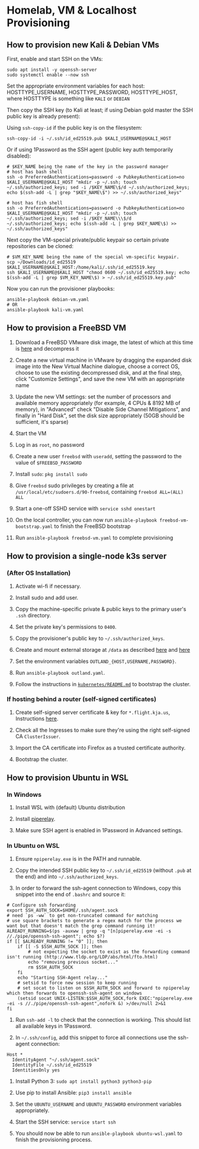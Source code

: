 # Homelab, VM & Localhost Provisioning

## How to provision new Kali & Debian VMs

First, enable and start SSH on the VMs:

``` shell
sudo apt install -y openssh-server
sudo systemctl enable --now ssh
```

Set the appropriate environment variables for each host: HOSTTYPE_USERNAME, HOSTTYPE_PASSWORD, HOSTTYPE_HOST, where HOSTTYPE is something like `KALI` or `DEBIAN`

Then copy the SSH key (to Kali at least; if using Debian gold master the SSH public key is already present):

Using `ssh-copy-id` if the public key is on the filesystem:

``` shell
ssh-copy-id -i ~/.ssh/id_ed25519.pub $KALI_USERNAME@$KALI_HOST
```

Or if using 1Password as the SSH agent (public key auth temporarily disabled):

```shell
# $KEY_NAME being the name of the key in the password manager
# host has bash shell
ssh -o PreferredAuthentications=password -o PubkeyAuthentication=no $KALI_USERNAME@$KALI_HOST "mkdir -p ~/.ssh; touch ~/.ssh/authorized_keys; sed -i /$KEY_NAME\$/d ~/.ssh/authorized_keys; echo $(ssh-add -L | grep "$KEY_NAME\$") >> ~/.ssh/authorized_keys"

# host has fish shell
ssh -o PreferredAuthentications=password -o PubkeyAuthentication=no $KALI_USERNAME@$KALI_HOST "mkdir -p ~/.ssh; touch ~/.ssh/authorized_keys; sed -i /$KEY_NAME\\\$/d ~/.ssh/authorized_keys; echo $(ssh-add -L | grep $KEY_NAME\$) >> ~/.ssh/authorized_keys"
```

Next copy the VM-special private/public keypair so certain private repositories can be cloned:

```shell
# $VM_KEY_NAME being the name of the special vm-specific keypair.
scp ~/Downloads/id_ed25519 $KALI_USERNAME@$KALI_HOST:/home/kali/.ssh/id_ed25519.key
ssh $KALI_USERNAME@$KALI_HOST "chmod 0600 ~/.ssh/id_ed25519.key; echo $(ssh-add -L | grep $VM_KEY_NAME\$) > ~/.ssh/id_ed25519.key.pub"
```

Now you can run the provisioner playbooks:

``` shell
ansible-playbook debian-vm.yaml
# OR
ansible-playbook kali-vm.yaml
```

## How to provision a FreeBSD VM

1. Download a FreeBSD VMware disk image, the latest of which at this time is [here](https://download.freebsd.org/ftp/releases/VM-IMAGES/13.1-RELEASE/amd64/Latest/FreeBSD-13.1-RELEASE-amd64.vmdk.xz) and decompress it

1. Create a new virtual machine in VMware by dragging the expanded disk image into the New Virtual Machine dialogue, choose a correct OS, choose to use the existing decompressed disk, and at the final step, click "Customize Settings", and save the new VM with an appropriate name

1. Update the new VM settings: set the number of processors and available memory appropriately (for example, 4 CPUs & 8192 MB of memory), in "Advanced" check "Disable Side Channel Mitigations", and finally in "Hard Disk", set the disk size appropriately (50GB should be sufficient, it's sparse)

1. Start the VM

1. Log in as `root`, no password

1. Create a new user `freebsd` with `useradd`, setting the password to the value of `$FREEBSD_PASSWORD`

1. Install `sudo`: `pkg install sudo`

1. Give `freebsd` sudo privileges by creating a file at `/usr/local/etc/sudoers.d/90-freebsd`, containing `freebsd ALL=(ALL) ALL`

1. Start a one-off SSHD service with `service sshd onestart`

1. On the local controller, you can now run `ansible-playbook freebsd-vm-bootstrap.yaml` to finish the FreeBSD bootstrap

1. Run `ansible-playbook freebsd-vm.yaml` to complete provisioning

## How to provision a single-node k3s server

### (After OS Installation)

1. Activate wi-fi if necessary.

1. Install sudo and add user.

1. Copy the machine-specific private & public keys to the primary user's `.ssh` directory.

1. Set the private key's permissions to `0400`.

1. Copy the provisioner's public key to `~/.ssh/authorized_keys`.

1. Create and mount external storage at `/data` as described [here](https://computingforgeeks.com/encrypt-ubuntu-debian-disk-partition-using-cryptsetup/) and [here](https://daenney.github.io/2021/01/11/systemd-encrypted-filesystems/)

1. Set the environment variables `OUTLAND_{HOST,USERNAME,PASSWORD}`.

1. Run `ansible-playbook outland.yaml`.

1. Follow the instructions in [`kubernetes/README.md`](kubernetes/README.md) to bootstrap the cluster.

### If hosting behind a router (self-signed certificates)

1. Create self-signed server certificate & key for `*.flight.kja.us`, Instructions [here](https://www.flatcar.org/docs/latest/setup/security/generate-self-signed-certificates/).

1. Check all the Ingresses to make sure they're using the right self-signed CA `ClusterIssuer`.

1. Import the CA certificate into Firefox as a trusted certificate authority.

1. Bootstrap the cluster.


## How to provision Ubuntu in WSL

### In Windows

1. Install WSL with (default) Ubuntu distribution

1. Install [piperelay](https://github.com/jstarks/npiperelay).

1. Make sure SSH agent is enabled in 1Password in Advanced settings.

### In Ubuntu on WSL

1. Ensure `npiperelay.exe` is in the PATH and runnable.

1. Copy the intended SSH public key to `~/.ssh/id_ed25519` (without `.pub` at the end) and into `~/.ssh/authorized_keys`.

1. In order to forward the ssh-agent connection to Windows, copy this snippet into the end of `.bashrc` and source it:

```shell
# Configure ssh forwarding
export SSH_AUTH_SOCK=$HOME/.ssh/agent.sock
# need `ps -ww` to get non-truncated command for matching
# use square brackets to generate a regex match for the process we want but that doesn't match the grep command running it!
ALREADY_RUNNING=$(ps -auxww | grep -q "[n]piperelay.exe -ei -s //./pipe/openssh-ssh-agent"; echo $?)
if [[ $ALREADY_RUNNING != "0" ]]; then
    if [[ -S $SSH_AUTH_SOCK ]]; then
        # not expecting the socket to exist as the forwarding command isn't running (http://www.tldp.org/LDP/abs/html/fto.html)
        echo "removing previous socket..."
        rm $SSH_AUTH_SOCK
    fi
    echo "Starting SSH-Agent relay..."
    # setsid to force new session to keep running
    # set socat to listen on $SSH_AUTH_SOCK and forward to npiperelay which then forwards to openssh-ssh-agent on windows
    (setsid socat UNIX-LISTEN:$SSH_AUTH_SOCK,fork EXEC:"npiperelay.exe -ei -s //./pipe/openssh-ssh-agent",nofork &) >/dev/null 2>&1
fi
```

1. Run `ssh-add -l` to check that the connection is working. This should list all available keys in 1Password.

1. In `~/.ssh/config`, add this snippet to force all connections use the ssh-agent connection:

```shell
Host *
  IdentityAgent "~/.ssh/agent.sock"
  IdentityFile ~/.ssh/id_ed25519
  IdentitiesOnly yes
```

1. Install Python 3: `sudo apt install python3 python3-pip`

1. Use pip to install Ansible: `pip3 install ansible`

1. Set the `UBUNTU_USERNAME` and `UBUNTU_PASSWORD` environment variables appropriately.

1. Start the SSH service: `service start ssh`

1. You should now be able to run `ansible-playbook ubuntu-wsl.yaml` to finish the provisioning process.
